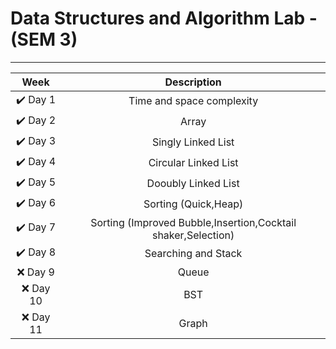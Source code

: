 # Data Structures and Algorithm Lab - (SEM 3)
---
| Week | Description |
| :---: | :---: |
|✔️ Day 1  | Time and space complexity |
|✔️ Day 2  | Array |
|✔️ Day 3  | Singly Linked List |
|✔️ Day 4  | Circular Linked List |
|✔️ Day 5  | Dooubly Linked List |
|✔️ Day 6  | Sorting (Quick,Heap) |
|✔️ Day 7  | Sorting (Improved Bubble,Insertion,Cocktail shaker,Selection) |
|✔️ Day 8  | Searching and Stack |
|❌ Day 9  | Queue |
|❌ Day 10  | BST |
|❌ Day 11  | Graph |
